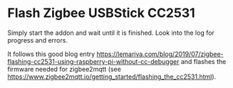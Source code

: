# Flash Zigbee USBStick CC2531

Simply start the addon and wait until it is finished. Look into the log for progress and errors.

It follows this good blog entry https://lemariva.com/blog/2019/07/zigbee-flashing-cc2531-using-raspberry-pi-without-cc-debugger and flashes the firmware needed for zigbee2mqtt (see https://www.zigbee2mqtt.io/getting_started/flashing_the_cc2531.html).
